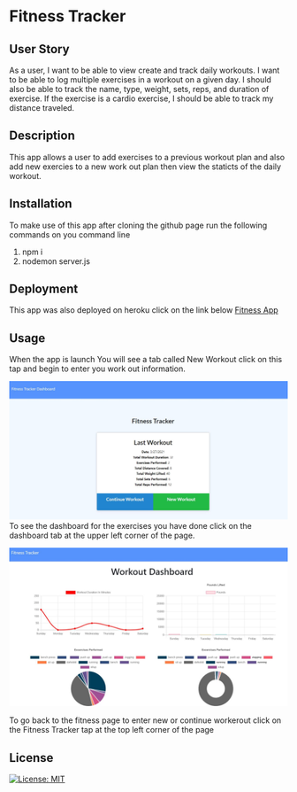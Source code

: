 # Fitness Tracker

## User Story

As a user, I want to be able to view create and track daily workouts. I want to be able to log multiple exercises in a workout on a given day. I should also be able to track the name, type, weight, sets, reps, and duration of exercise. If the exercise is a cardio exercise, I should be able to track my distance traveled.

## Description

This app allows a user to add exercises to a previous workout plan and also add new exercies to a new work out plan then view the staticts of the daily workout.

## Installation

To make use of this app after cloning the github page run the following commands on you command line

1. npm i
2. nodemon server.js

## Deployment

This app was also deployed on heroku click on the link below
[Fitness App](https://fitnesstrackerjohn.herokuapp.com/)

## Usage

When the app is launch You will see a tab called New Workout click on this tap and begin to enter you work out information.

![Tracker page](public/images/fit1.JPG)
To see the dashboard for the exercises you have done click on the dashboard tab at the upper left corner of the page.

![Dashboard](public/images/fit2.JPG)

To go back to the fitness page to enter new or continue workerout click on the Fitness Tracker tap at the top left corner of the page

## License

[![License: MIT](https://img.shields.io/badge/License-MIT-yellow.svg)](https://opensource.org/licenses/MIT)
